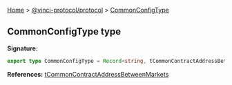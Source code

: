 [Home](./index.md) &gt; [@vinci-protocol/protocol](./protocol.md) &gt; [CommonConfigType](./protocol.commonconfigtype.md)

## CommonConfigType type

<b>Signature:</b>

```typescript
export type CommonConfigType = Record<string, tCommonContractAddressBetweenMarkets>
```

<b>References:</b> [tCommonContractAddressBetweenMarkets](./protocol.tcommoncontractaddressbetweenmarkets.md)
